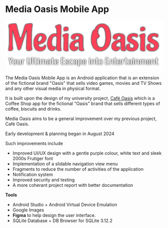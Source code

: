 # Media Oasis Mobile App

![Media Oasis Logo](repo_images/logo.png)


The Media Oasis Mobile App is an Android application that is an extension of the fictional brand "Oasis" that sells video games, movies and TV Shows and any other visual media in physical format.

It is built upon the design of my university project, [Café Oasis](https://github.com/jagree03/CTEC3911_MobileAppDev_Coursework) which is a Coffee Shop app for the fictional "Oasis" brand that sells different types
of coffee, biscuits and drinks.

Media Oasis aims to be a general improvement over my previous project, Café Oasis. 

Early development & planning began in August 2024

Such improvements include
- Improved UI/UX design with a gentle purple colour, white text and sleek 2000s Frutiger font
- Implementation of a slidable navigation view menu
- Fragments to reduce the number of activities of the application
- Notification system
- Improved security and testing
- A more coherant project report with better documentation

**Tools**
- Android Studio + Android Virtual Device Emulation
- Google Images
- **Figma** to help design the user interface.
- SQLite Database + DB Browser for SQLite 3.12.2
